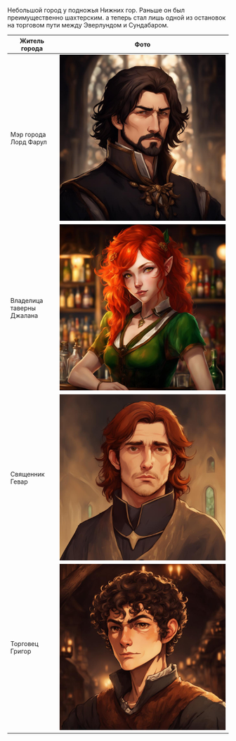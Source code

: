 Небольшой город у подножья Нижних гор. Раньше он был преимущественно шахтерским. а теперь стал лишь одной из остановок на торговом пути между Эверлундом и Сундабаром.

| Житель города | Фото |
| ---- | ---- |
| Мэр города<br>Лорд Фарул | ![img\|256](</Img/ЛордФарул.png>) |
| Владелица таверны<br>Джалана | ![img\|256](</Img/Джалана.png>) |
| Священник<br>Гевар | ![img\|256](</Img/Гевар.png>) |
| Торговец<br>Григор | ![img\|256](</Img/Григор.png>) |
